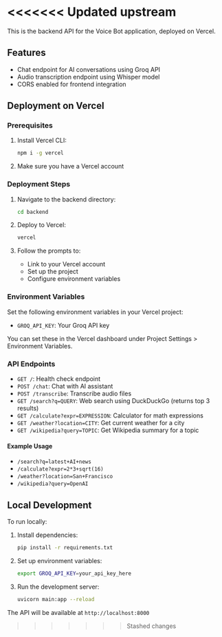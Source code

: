 
<<<<<<< Updated upstream
=======
This is the backend API for the Voice Bot application, deployed on Vercel.

## Features

- Chat endpoint for AI conversations using Groq API
- Audio transcription endpoint using Whisper model
- CORS enabled for frontend integration

## Deployment on Vercel

### Prerequisites

1. Install Vercel CLI:
   ```bash
   npm i -g vercel
   ```

2. Make sure you have a Vercel account

### Deployment Steps

1. Navigate to the backend directory:
   ```bash
   cd backend
   ```

2. Deploy to Vercel:
   ```bash
   vercel
   ```

3. Follow the prompts to:
   - Link to your Vercel account
   - Set up the project
   - Configure environment variables

### Environment Variables

Set the following environment variables in your Vercel project:

- `GROQ_API_KEY`: Your Groq API key

You can set these in the Vercel dashboard under Project Settings > Environment Variables.

### API Endpoints

- `GET /`: Health check endpoint
- `POST /chat`: Chat with AI assistant
- `POST /transcribe`: Transcribe audio files
- `GET /search?q=QUERY`: Web search using DuckDuckGo (returns top 3 results)
- `GET /calculate?expr=EXPRESSION`: Calculator for math expressions
- `GET /weather?location=CITY`: Get current weather for a city
- `GET /wikipedia?query=TOPIC`: Get Wikipedia summary for a topic

#### Example Usage

- `/search?q=latest+AI+news`
- `/calculate?expr=2*3+sqrt(16)`
- `/weather?location=San+Francisco`
- `/wikipedia?query=OpenAI`

## Local Development

To run locally:

1. Install dependencies:
   ```bash
   pip install -r requirements.txt
   ```

2. Set up environment variables:
   ```bash
   export GROQ_API_KEY=your_api_key_here
   ```

3. Run the development server:
   ```bash
   uvicorn main:app --reload
   ```

The API will be available at `http://localhost:8000` 
>>>>>>> Stashed changes
